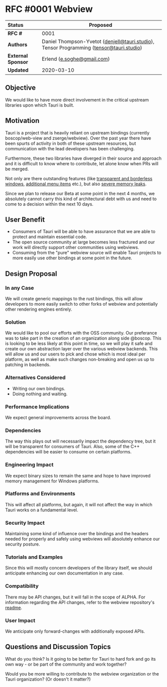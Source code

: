 # RFC #0001 Webview

| Status               | Proposed                                                                                |
| :------------------- | --------------------------------------------------------------------------------------- |
| **RFC #**            | 0001                                                                                    |
| **Authors**          | Daniel Thompson-Yvetot (denjell@tauri.studio), Tensor Programming (tensor@tauri.studio) |
| **External Sponsor** | Erlend (e.soghe@gmail.com)                                                              |
| **Updated**          | 2020-03-10                                                                              |

## Objective

We would like to have more direct involvement in the critical upstream libraries
upon which Tauri is built.

## Motivation

Tauri is a project that is heavily reliant on upstream bindings (currently
boscop/web-view and zserge/webview). Over the past year there have been spurts
of activity in both of these upstream resources, but communication with the lead
developers has been challenging.

Furthermore, these two libraries have diverged in their source and approach and
it is difficult to know where to contribute, let alone know when PRs will be
merged.

Not only are there outstanding features (like
[transparent and borderless windows](https://github.com/Boscop/web-view/commit/55f619190e6aa8c54fde8cf72d71a5126238a5e3),
[additional menu items](https://github.com/Boscop/web-view/pull/125) etc.), but
also [severe memory leaks](https://github.com/Boscop/web-view/issues/79).

Since we plan to release our Beta at some point in the next 4 months, we
absolutely cannot carry this kind of architectural debt with us and need to come
to a decision within the next 10 days.

## User Benefit

-   Consumers of Tauri will be able to have assurance that we are able to
    protect and maintain essential code.
-   The open source community at large becomes less fractured and our work will
    directly support other communities using webviews.
-   Consuming from the "pure" webview source will enable Tauri projects to more
    easily use other bindings at some point in the future.

## Design Proposal

### In any Case

We will create generic mappings to the rust bindings, this will allow developers
to more easily switch to other forks of webview and potentially other rendering
engines entirely.

### Solution

We would like to pool our efforts with the OSS community. Our preferance was to
take part in the creation of an organization along side @boscop. This is looking
to be less likely at this point in time, so we will play it safe and create our
own abstraction layer over the various webview backends. This will allow us and
our users to pick and chose which is most ideal per platform, as well as make
such changes non-breaking and open us up to patching in backends.

### Alternatives Considered

-   Writing our own bindings.
-   Doing nothing and waiting.

### Performance Implications

We expect general improvements across the board.

### Dependencies

The way this plays out will necessarily impact the dependency tree, but it will
be transparent for consumers of Tauri. Also, some of the C++ dependencies will
be easier to consume on certain platforms.

### Engineering Impact

We expect binary sizes to remain the same and hope to have improved memory
management for Windows platforms.

### Platforms and Environments

This will affect all platforms, but again, it will not affect the way in which
Tauri works on a fundamental level.

### Security Impact

Maintaining some kind of influence over the bindings and the headers needed for
properly and safely using webviews will absolutely enhance our security posture.

### Tutorials and Examples

Since this will mostly concern developers of the library itself, we should
anticipate enhancing our own documentation in any case.

### Compatibility

There may be API changes, but it will fall in the scope of ALPHA. For
information regarding the API changes, refer to the webview repository's
[readme](https://github.com/zserge/webview).

### User Impact

We anticipate only forward-changes with additionally exposed APIs.

## Questions and Discussion Topics

What do you think? Is it going to be better for Tauri to hard fork and go its
own way - or be part of the community and work together?

Would you be more willing to contribute to the webview organization or the Tauri
organization? (Or doesn't it matter?)

